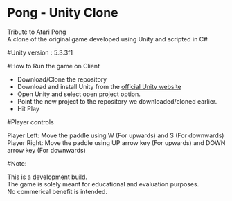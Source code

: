 # Pong - Unity Clone
<p>Tribute to Atari Pong
<br>A clone of the original game developed using Unity and scripted in C#</p>

#Unity version : 5.3.3f1

#How to Run the game on Client
<ul>
<li>Download/Clone the repository</li>
<li>Download and install Unity from the <a href = "https://unity3d.com/get-unity" target = "_blank">official Unity website</a></li>
<li>Open Unity and select open project option.</li>
<li>Point the new project to the repository we downloaded/cloned earlier.</li>
<li>Hit Play</li>
</ul>

#Player controls
<p>Player Left:  Move the paddle using W (For upwards) and S (For downwards)
<br>Player Right: Move the paddle using UP arrow key (For upwards) and DOWN arrow key (For downwards)
</p>

#Note: 
<p>This is a development build. 
<br>The game is solely meant for educational and evaluation purposes.
<br>No commerical benefit is intended.</p>



